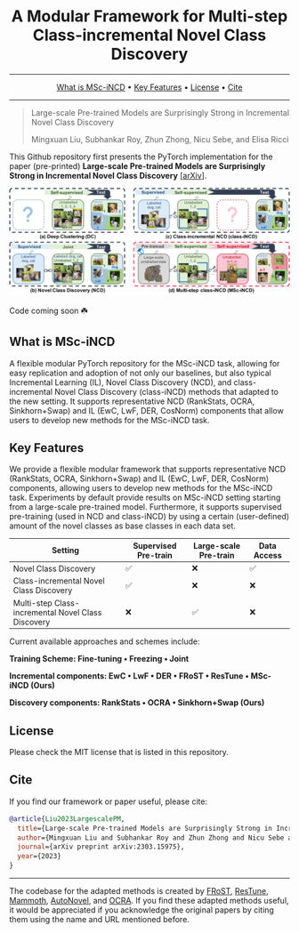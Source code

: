 <div align="center">

# A Modular Framework for Multi-step Class-incremental Novel Class Discovery

---

<p align="center">
  <a href="#what-is-mscincd">What is MSc-iNCD</a> •
  <a href="#key-features">Key Features</a> •
  <a href="#license">License</a> •
  <a href="#citee">Cite</a>
</p>
</div>

---

> Large-scale Pre-trained Models are Surprisingly Strong in Incremental Novel Class Discovery
>
> Mingxuan Liu, Subhankar Roy, Zhun Zhong, Nicu Sebe, and Elisa Ricci
>
> 

This Github repository first presents the PyTorch implementation for the paper (pre-printed) **Large-scale Pre-trained Models are Surprisingly Strong in Incremental Novel Class Discovery** [[arXiv](https://arxiv.org/abs/2303.15975)].

![](figures/setting_h.jpg)

Code coming soon ☘️

## What is MSc-iNCD
A flexible modular PyTorch repository for the MSc-iNCD task, allowing for easy replication and adoption of not only our baselines,
but also typical Incremental Learning (IL), Novel Class Discovery (NCD), and class-incremental Novel Class Discovery (class-iNCD) methods that adapted to the new setting. 
It supports representative NCD (RankStats, OCRA, Sinkhorn+Swap) and IL (EwC, LwF, DER, CosNorm) 
components that allow users to develop new methods for the MSc-iNCD task.


## Key Features
We provide a flexible modular framework that supports representative NCD (RankStats, OCRA, Sinkhorn+Swap) and IL (EwC, LwF, DER, CosNorm) 
components, allowing users to develop new methods for the MSc-iNCD task. Experiments by default provide results on MSc-iNCD setting starting from a large-scale pre-trained model.
Furthermore, it supports supervised pre-training (used in NCD and class-iNCD) by using a certain (user-defined) amount of the novel classes as base classes in each data set.

| Setting | Supervised Pre-train | Large-scale Pre-train | Data Access |
| -----   | ------------------------- | ------------------------ | ------------ |
| Novel Class Discovery| &#9989; | &#10060; | &#9989; |
| Class-incremental Novel Class Discovery| &#9989; | &#10060; | &#10060; |
| Multi-step Class-incremental Novel Class Discovery | &#10060; | &#9989; | &#10060; |

Current available approaches and schemes include:
<div align="Left">
<p align="Left"><b>
  Training Scheme: Fine-tuning • Freezing • Joint

  Incremental components: EwC • LwF • DER • FRoST • ResTune • MSc-iNCD (Ours)

  Discovery components: RankStats • OCRA • Sinkhorn+Swap (Ours)
</b></p>
</div>


## License
Please check the MIT license that is listed in this repository.

## Cite
If you find our framework or paper useful, please cite:

```bibtex
@article{Liu2023LargescalePM,
  title={Large-scale Pre-trained Models are Surprisingly Strong in Incremental Novel Class Discovery},
  author={Mingxuan Liu and Subhankar Roy and Zhun Zhong and Nicu Sebe and Elisa Ricci},
  journal={arXiv preprint arXiv:2303.15975},
  year={2023}
}
```
---
The codebase for the adapted methods is created by [FRoST](https://github.com/OatmealLiu/class-iNCD), 
[ResTune](https://github.com/liuyudut/ResTune), [Mammoth](https://github.com/aimagelab/mammoth),
[AutoNovel](https://github.com/k-han/AutoNovel), and [OCRA](https://github.com/snap-stanford/orca). If you find these 
adapted methods useful, it would be appreciated if you acknowledge the original papers by citing them using the name and 
URL mentioned before.



